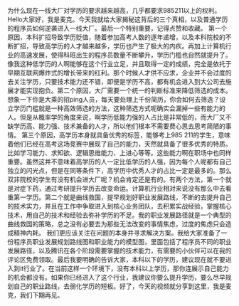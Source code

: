 为什么现在一线大厂对学历的要求越来越高，几乎都要求985211以上的权利。Hello大家好，我是麦克。今天我就给大家揭秘这背后的三个真相，以及普通学历的程序员如何逆袭进入一线大厂。最后一个特别重要，记得点赞和收藏。
	第一个原因，本科扩招导致学历贬值，随着参加高考人数的逐年递增，以及本科院校的不断扩招，导致高学历的人才越来越多，学历也产生了极大的内疚。再加上计算机行业的高速发展，使得科班出生的程序员数量不断攀升，学历门槛也自然就提升了。像我这种低学历的人啊能够在这个行业立足，并且取得一定的成绩，完全是依托于早期互联网爆炸式的增长带来的红利。那个时候人才供不应求，企业并不会过度的去关注学历，只要技术能力还不错，即便是学历不高，都有机会进入到大公司去施展才能实现抱负。第二个原因，大厂需要一个统一的判断标准来降低筛选的成本。想象一下你是大乘的招ping人员，每天要处理上千份简历，你会如何去筛选？设立学历门槛就是一种高效筛选的方法，这种筛选方式呢确实会漏掉一些有能力的人。但是从概率学的角度来说，啊学历低能力强的人占比是非常低的，而大厂又不缺学历高、能力强、技术兼备的人才，所以他们根本不需要费心思去思考简陋的事情。
	第三个原因，高学历本身就具备优秀的标签，能够考上985 211的学生，意味着他们已经在高考这场竞赛中展现了自己的能力，天然就具备了很多优秀的特质。比如学习能力、求知欲、逻辑思维能力、上进心等等。这些能力啊在职场中也同样重要。虽然这并不意味着高学历的人一定比低学历的人强，因为每个人呢都有自己独立的闪光点，但是在同等条件下，高学历中优秀人才的占比一定是最多的。那么双非院校的学生有没有机会进大厂呢？机会肯定还是有的。有两个方法，第一个就是对症下药，通过考研提升学历去改变命运。计算机行业相对来说没有那么中去看重第一学历。第二个就是曲线救国，提早规划好职业发展路线，不断的去提升自己的技术实力，并且在工作中争取进入到核心业务团队，去积累实战经验，掌握核心技术，用自己的技术和经验去弥补学历的不足。我的职业发展路径就是一个典型的曲线救国的策略，总之没有必要去为那些无法改变的事情焦虑，过度的焦虑只会造成精神内耗。
	我们更应该关注在问题的本身并寻求解决方案。我给大家准备了一份程序员职业发展规划路线图和职业能力的模型图，里面包括了程序员不同的职业发展路径，以及腾讯在各个阶段需要掌握的技术能力，有需要的小伙伴可以在我的评论区免费领取。最后我要明确的告诉大家，本科以下的学历，建议现在就不要进入到it行业了。在当前这样一个环境下，没有本科以上学历，那你连展示自己能力的机会都没有。如果你已经进入了这个行业，我建议你要么提升学历，要么尽早规划自己的职业路线，去弱化学历的短板。好了，今天的视频就分享到这里，我是麦克，我们下期再见。